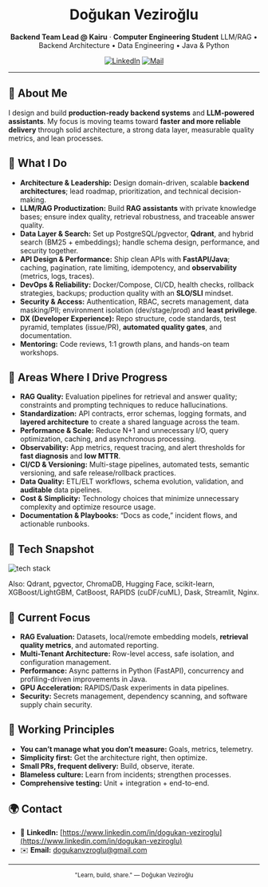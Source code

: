 <div align="center">

# Doğukan Veziroğlu

**Backend Team Lead @ Kairu** · **Computer Engineering Student**
LLM/RAG • Backend Architecture • Data Engineering • Java & Python

[![LinkedIn](https://img.shields.io/badge/LinkedIn-Do%C4%9Fukan%20Veziro%C4%9Flu-blue?logo=linkedin\&logoColor=white)](https://www.linkedin.com/in/dogukan-veziroglu)
[![Mail](https://img.shields.io/badge/Email-dogukanvzroglu%40gmail.com-red)](mailto:dogukanvzroglu@gmail.com)

</div>

---

## 👋 About Me

I design and build **production-ready backend systems** and **LLM-powered assistants**. My focus is moving teams toward **faster and more reliable delivery** through solid architecture, a strong data layer, measurable quality metrics, and lean processes.

## 🧭 What I Do

* **Architecture & Leadership:** Design domain-driven, scalable **backend architectures**; lead roadmap, prioritization, and technical decision-making.
* **LLM/RAG Productization:** Build **RAG assistants** with private knowledge bases; ensure index quality, retrieval robustness, and traceable answer quality.
* **Data Layer & Search:** Set up PostgreSQL/pgvector, **Qdrant**, and hybrid search (BM25 + embeddings); handle schema design, performance, and security together.
* **API Design & Performance:** Ship clean APIs with **FastAPI/Java**; caching, pagination, rate limiting, idempotency, and **observability** (metrics, logs, traces).
* **DevOps & Reliability:** Docker/Compose, CI/CD, health checks, rollback strategies, backups; production quality with an **SLO/SLI** mindset.
* **Security & Access:** Authentication, RBAC, secrets management, data masking/PII; environment isolation (dev/stage/prod) and **least privilege**.
* **DX (Developer Experience):** Repo structure, code standards, test pyramid, templates (issue/PR), **automated quality gates**, and documentation.
* **Mentoring:** Code reviews, 1:1 growth plans, and hands-on team workshops.

## 📌 Areas Where I Drive Progress

* **RAG Quality:** Evaluation pipelines for retrieval and answer quality; constraints and prompting techniques to reduce hallucinations.
* **Standardization:** API contracts, error schemas, logging formats, and **layered architecture** to create a shared language across the team.
* **Performance & Scale:** Reduce N+1 and unnecessary I/O, query optimization, caching, and asynchronous processing.
* **Observability:** App metrics, request tracing, and alert thresholds for **fast diagnosis** and **low MTTR**.
* **CI/CD & Versioning:** Multi-stage pipelines, automated tests, semantic versioning, and safe release/rollback practices.
* **Data Quality:** ETL/ELT workflows, schema evolution, validation, and **auditable** data pipelines.
* **Cost & Simplicity:** Technology choices that minimize unnecessary complexity and optimize resource usage.
* **Documentation & Playbooks:** “Docs as code,” incident flows, and actionable runbooks.

## 🧰 Tech Snapshot

<p>
  <img src="https://skillicons.dev/icons?i=java,python,git,linux,docker,postgres,redis,aws,fastapi,flask,react&perline=8" alt="tech stack"/>
</p>

Also: Qdrant, pgvector, ChromaDB, Hugging Face, scikit-learn, XGBoost/LightGBM, CatBoost, RAPIDS (cuDF/cuML), Dask, Streamlit, Nginx.

## 🔭 Current Focus

* **RAG Evaluation:** Datasets, local/remote embedding models, **retrieval quality metrics**, and automated reporting.
* **Multi-Tenant Architecture:** Row-level access, safe isolation, and configuration management.
* **Performance:** Async patterns in Python (FastAPI), concurrency and profiling-driven improvements in Java.
* **GPU Acceleration:** RAPIDS/Dask experiments in data pipelines.
* **Security:** Secrets management, dependency scanning, and software supply chain security.

## 🧠 Working Principles

* **You can’t manage what you don’t measure:** Goals, metrics, telemetry.
* **Simplicity first:** Get the architecture right, then optimize.
* **Small PRs, frequent delivery:** Build, observe, iterate.
* **Blameless culture:** Learn from incidents; strengthen processes.
* **Comprehensive testing:** Unit + integration + end-to-end.

## 🌍 Contact

* 🔗 **LinkedIn:** [https://www.linkedin.com/in/dogukan-veziroglu](https://www.linkedin.com/in/dogukan-veziroglu)
* ✉️ **Email:** [dogukanvzroglu@gmail.com](mailto:dogukanvzroglu@gmail.com)

---

<p align="center">
<sub>"Learn, build, share." — Doğukan Veziroğlu</sub>
</p>
